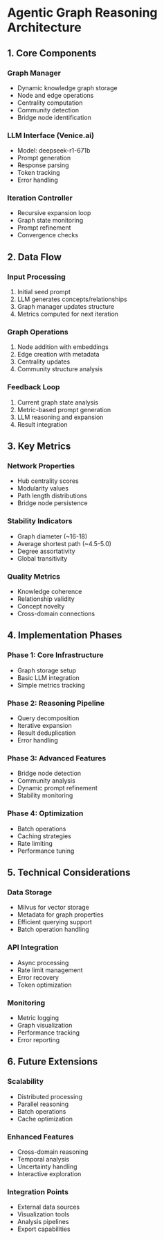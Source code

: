 # Agentic Graph Reasoning Architecture

## 1. Core Components

### Graph Manager
- Dynamic knowledge graph storage
- Node and edge operations
- Centrality computation
- Community detection
- Bridge node identification

### LLM Interface (Venice.ai)
- Model: deepseek-r1-671b
- Prompt generation
- Response parsing
- Token tracking
- Error handling

### Iteration Controller
- Recursive expansion loop
- Graph state monitoring
- Prompt refinement
- Convergence checks

## 2. Data Flow

### Input Processing
1. Initial seed prompt
2. LLM generates concepts/relationships
3. Graph manager updates structure
4. Metrics computed for next iteration

### Graph Operations
1. Node addition with embeddings
2. Edge creation with metadata
3. Centrality updates
4. Community structure analysis

### Feedback Loop
1. Current graph state analysis
2. Metric-based prompt generation
3. LLM reasoning and expansion
4. Result integration

## 3. Key Metrics

### Network Properties
- Hub centrality scores
- Modularity values
- Path length distributions
- Bridge node persistence

### Stability Indicators
- Graph diameter (~16-18)
- Average shortest path (~4.5-5.0)
- Degree assortativity
- Global transitivity

### Quality Metrics
- Knowledge coherence
- Relationship validity
- Concept novelty
- Cross-domain connections

## 4. Implementation Phases

### Phase 1: Core Infrastructure
- Graph storage setup
- Basic LLM integration
- Simple metrics tracking

### Phase 2: Reasoning Pipeline
- Query decomposition
- Iterative expansion
- Result deduplication
- Error handling

### Phase 3: Advanced Features
- Bridge node detection
- Community analysis
- Dynamic prompt refinement
- Stability monitoring

### Phase 4: Optimization
- Batch operations
- Caching strategies
- Rate limiting
- Performance tuning

## 5. Technical Considerations

### Data Storage
- Milvus for vector storage
- Metadata for graph properties
- Efficient querying support
- Batch operation handling

### API Integration
- Async processing
- Rate limit management
- Error recovery
- Token optimization

### Monitoring
- Metric logging
- Graph visualization
- Performance tracking
- Error reporting

## 6. Future Extensions

### Scalability
- Distributed processing
- Parallel reasoning
- Batch operations
- Cache optimization

### Enhanced Features
- Cross-domain reasoning
- Temporal analysis
- Uncertainty handling
- Interactive exploration

### Integration Points
- External data sources
- Visualization tools
- Analysis pipelines
- Export capabilities
